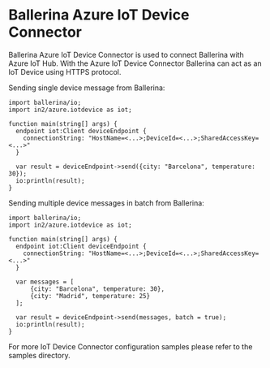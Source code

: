 # Ballerina Azure IoT Device Connector

Ballerina Azure IoT Device Connector is used to connect Ballerina with Azure IoT Hub. With the Azure IoT Device Connector Ballerina can act as an IoT Device using HTTPS protocol.

Sending single device message from Ballerina:

```ballerina
import ballerina/io;
import in2/azure.iotdevice as iot;

function main(string[] args) {
  endpoint iot:Client deviceEndpoint {
    connectionString: "HostName=<...>;DeviceId=<...>;SharedAccessKey=<...>"
  }

  var result = deviceEndpoint->send({city: "Barcelona", temperature: 30});
  io:println(result);
}
```

Sending multiple device messages in batch from Ballerina:

```ballerina
import ballerina/io;
import in2/azure.iotdevice as iot;

function main(string[] args) {
  endpoint iot:Client deviceEndpoint {
    connectionString: "HostName=<...>;DeviceId=<...>;SharedAccessKey=<...>"
  }

  var messages = [
      {city: "Barcelona", temperature: 30},
      {city: "Madrid", temperature: 25}
  ];

  var result = deviceEndpoint->send(messages, batch = true);
  io:println(result);
}
```

For more IoT Device Connector configuration samples please refer to the samples directory.